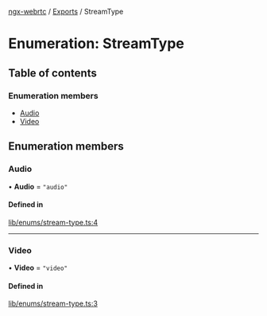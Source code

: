 [ngx-webrtc](https://github.com/lotterfriends/ngx-webrtc/tree/main/libs/ngx-webrtc/docs/README.md) / [Exports](https://github.com/lotterfriends/ngx-webrtc/tree/main/libs/ngx-webrtc/docs/modules.md) / StreamType

# Enumeration: StreamType

## Table of contents

### Enumeration members

- [Audio](https://github.com/lotterfriends/ngx-webrtc/tree/main/libs/ngx-webrtc/docs/enums/StreamType.md#audio)
- [Video](https://github.com/lotterfriends/ngx-webrtc/tree/main/libs/ngx-webrtc/docs/enums/StreamType.md#video)

## Enumeration members

### Audio

• **Audio** = `"audio"`

#### Defined in

[lib/enums/stream-type.ts:4](https://github.com/lotterfriends/video-chat/blob/c9c150f/libs/ngx-webrtc/src/lib/enums/stream-type.ts#L4)

___

### Video

• **Video** = `"video"`

#### Defined in

[lib/enums/stream-type.ts:3](https://github.com/lotterfriends/video-chat/blob/c9c150f/libs/ngx-webrtc/src/lib/enums/stream-type.ts#L3)
